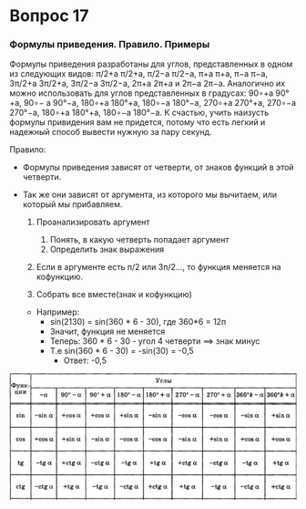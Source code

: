 # Вопрос 17

### Формулы приведения. Правило. Примеры

Формулы приведения разработаны для углов, представленных в одном из следующих видов: 
π/2+a π/2+a, π/2−a π/2−a, π+a π+a, π−a π−a, 3π/2+a 3π/2+a, 3π/2−a 3π/2−a, 2π+a 2π+a и 2π−a 2π−a. Аналогично их можно использовать для углов представленных в градусах: 90∘+a 90°+a, 90∘− a 90°−a, 180∘+a 180°+a, 180∘−a 180°−a, 270∘+a 270°+a, 270∘−a 270°−a, 180∘+a 180°+a, 180∘−a 180°−a. К счастью, учить наизусть формулы привидения вам не придется, потому что есть легкий и надежный способ вывести нужную за пару секунд. 

Правило:
- Формулы приведения зависят от четверти, от знаков функций в этой четверти.
- Так же они зависят от аргумента, из которого мы вычитаем, или который мы прибавляем.
    1. Проанализировать аргумент
        1. Понять, в какую четверть попадает аргумент
        2. Определить знак выражения

    2. Если в аргументе есть п/2 или 3п/2..., то функция меняется на кофункцию.
    3. Собрать все вместе(знак и кофункцию)

    - Например:
        - sin(2130) = sin(360 * 6 - 30), где 360*6 = 12п
        - Значит, функция не меняется
        - Теперь: 360 * 6 - 30 - угол 4 четверти ==> знак минус
        - Т.е sin(360 * 6 - 30) = -sin(30) = -0,5
            * Ответ: -0,5

![Таблица](./Картинки/Вопрос_17/Таблица.jpg)